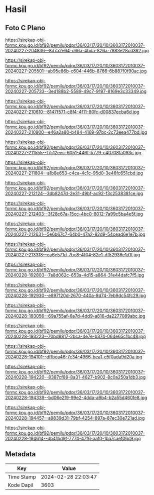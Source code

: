 # Hasil

## Foto C Plano

https://sirekap-obj-formc.kpu.go.id/bf92/pemilu/pdpr/36/03/17/20/10/3603172010037-20240227-204836--8d7a2e64-c66a-4bda-826a-7883e28cd362.jpg

https://sirekap-obj-formc.kpu.go.id/bf92/pemilu/pdpr/36/03/17/20/10/3603172010037-20240227-205501--ab95e86b-c604-446b-8766-6b887f0f90ac.jpg

https://sirekap-obj-formc.kpu.go.id/bf92/pemilu/pdpr/36/03/17/20/10/3603172010037-20240227-205733--3ed188b2-5589-49c7-9197-8169e3c33349.jpg

https://sirekap-obj-formc.kpu.go.id/bf92/pemilu/pdpr/36/03/17/20/10/3603172010037-20240227-210610--8147f571-c8f4-4f11-80fc-d00837ecba6d.jpg

https://sirekap-obj-formc.kpu.go.id/bf92/pemilu/pdpr/36/03/17/20/10/3603172010037-20240227-210900--e46a2a80-b484-4169-97bc-2c73eea477bd.jpg

https://sirekap-obj-formc.kpu.go.id/bf92/pemilu/pdpr/36/03/17/20/10/3603172010037-20240227-211555--f7c12eec-6051-446f-b779-c40708fa093c.jpg

https://sirekap-obj-formc.kpu.go.id/bf92/pemilu/pdpr/36/03/17/20/10/3603172010037-20240227-211804--a1b8e653-c4ca-4c1c-95d0-3e46fc651cbd.jpg

https://sirekap-obj-formc.kpu.go.id/bf92/pemilu/pdpr/36/03/17/20/10/3603172010037-20240227-212124--3db8247d-2e31-49bf-ac92-f3c2538381ce.jpg

https://sirekap-obj-formc.kpu.go.id/bf92/pemilu/pdpr/36/03/17/20/10/3603172010037-20240227-212403--3f28c67a-15cc-4bc0-8012-7a99c5ba4e5f.jpg

https://sirekap-obj-formc.kpu.go.id/bf92/pemilu/pdpr/36/03/17/20/10/3603172010037-20240227-212631--5e6b67c7-64b0-47a2-82d9-54cead6e1e7b.jpg

https://sirekap-obj-formc.kpu.go.id/bf92/pemilu/pdpr/36/03/17/20/10/3603172010037-20240227-213318--ea6e571d-7bc8-4f04-82e1-df52936e1d1f.jpg

https://sirekap-obj-formc.kpu.go.id/bf92/pemilu/pdpr/36/03/17/20/10/3603172010037-20240228-192803--7a8d062c-653a-4d15-a864-31e44dafc7f5.jpg

https://sirekap-obj-formc.kpu.go.id/bf92/pemilu/pdpr/36/03/17/20/10/3603172010037-20240228-192930--e897120d-2670-440a-8d74-7eb9dc54fc29.jpg

https://sirekap-obj-formc.kpu.go.id/bf92/pemilu/pdpr/36/03/17/20/10/3603172010037-20240228-193056--69a755af-6a7d-4dd9-a816-da2277089abc.jpg

https://sirekap-obj-formc.kpu.go.id/bf92/pemilu/pdpr/36/03/17/20/10/3603172010037-20240228-193223--70bd8817-2bca-4e7e-b374-064e65c1bc48.jpg

https://sirekap-obj-formc.kpu.go.id/bf92/pemilu/pdpr/36/03/17/20/10/3603172010037-20240228-194101--dffbea46-7c34-4966-bea1-e5f0ada9d20a.jpg

https://sirekap-obj-formc.kpu.go.id/bf92/pemilu/pdpr/36/03/17/20/10/3603172010037-20240228-194220--8387cf89-8a31-4627-b902-8c0a250a1db3.jpg

https://sirekap-obj-formc.kpu.go.id/bf92/pemilu/pdpr/36/03/17/20/10/3603172010037-20240228-194339--bd06e2f9-99e2-4dda-a9b4-b2a55d460fe8.jpg

https://sirekap-obj-formc.kpu.go.id/bf92/pemilu/pdpr/36/03/17/20/10/3603172010037-20240228-194457--a9839d31-79bf-4254-897a-87ec30e721ad.jpg

https://sirekap-obj-formc.kpu.go.id/bf92/pemilu/pdpr/36/03/17/20/10/3603172010037-20240228-194614--db41bd9f-7774-47f6-aaf0-1ba7caef06c9.jpg


## Metadata

| Key        | Value               |
| ---------- | ------------------- |
| Time Stamp | 2024-02-28 22:03:47 |
| Kode Dapil | 3603                |



